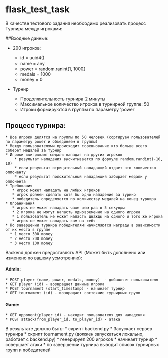 # flask_test_task
В качестве тестового задания необходимо реализовать процесс Турнира между игроками:

  ##Входные данные:
  * 200 игроков:
      * id = uuid4()
      * name = any
      * power = random.ranint(1, 1000)
      * medals = 1000
      * money = 0

   * Турнир
      * Продолжительность турнира 2 минуты
      * Максимальное количество игроков в турнирной группе: 50
      * Игроки формируются в группы по параметру 'power'

  ## Процесс турнира:
    * Все игроки делятся на группы по 50 человек (сортируем пользователей по параметру power и объединяем в группы)
    * Между пользователями происходит соревнование кто больше всего соберет медалей за турнир
    * Игроки выигрывают медали нападая на других игроков
        * результат нападения высчитывается по формуле random.randint(-10, 10)
        * если результат отрицательный нападающий отдает это количество оппоненту
        * если результат положительный нападающий забирает медали у оппонента
    * Требования
       * игрок может нападать на любых игроков
       * игрок должен сделать хотя бы одно нападение за турнир
       * победитель определяется по количеству медалей на конец турнира
    * Ограничения
       * игрок не может нападать чаще чем раз в 5 секунды
       * 2 игрока не могут напасть одновременно на одного игрока 
       * 1 пользователь не может напасть дважды на одного и того же игрока
       * игрок не может нападать сам на себя
    * По завершении турнира победителям начисляются награды в зависимости от их места в группе
      * 1 место 300 money
      * 2 место 200 money
      * 3 место 100 money


Backend должен предоставлять API (Может быть дополнено или изменено по вашему усмотрению):
  #### Admin:
    * POST player (name, power, medals, money)  - добавляет пользователя
    * GET player (id) - возвращает данные игрока
    * POST tournament (start_timestamp) - начинает турнир
    * GET tournament (id) - возвращает состояние турнирных групп 

  #### Game:
    * GET opponent(player_id) - находит пользователя для нападения
    * POST attack(from_player_id, to_player_id) - атака 


В результате должно быть:
     * скрипт backend.py 
           * Запускает сервер турнира
     * скрипт tournament.py (должен запускаться локально, работает с backend.py)
           * генерирует 200 игроков
           * начинает турнир 
           * совершает атаки
           * по завершении турнира выводит список турнирных групп и победителей
